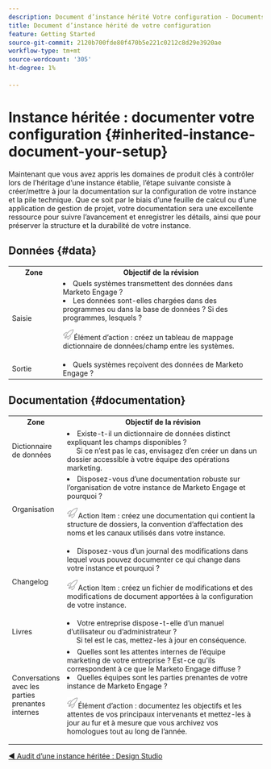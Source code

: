 ```yaml
---
description: Document d’instance hérité Votre configuration - Documents Marketo - Documentation du produit
title: Document d’instance hérité de votre configuration
feature: Getting Started
source-git-commit: 2120b700fde80f470b5e221c0212c8d29e3920ae
workflow-type: tm+mt
source-wordcount: '305'
ht-degree: 1%

---
```


# Instance héritée : documenter votre configuration {#inherited-instance-document-your-setup}

Maintenant que vous avez appris les domaines de produit clés à contrôler lors de l’héritage d’une instance établie, l’étape suivante consiste à créer/mettre à jour la documentation sur la configuration de votre instance et la pile technique. Que ce soit par le biais d’une feuille de calcul ou d’une application de gestion de projet, votre documentation sera une excellente ressource pour suivre l’avancement et enregistrer les détails, ainsi que pour préserver la structure et la durabilité de votre instance.

## Données {#data}

<table style="table-layout:auto"> 
 <tbody> 
  <tr> 
   <th style="width:20%">Zone</th> 
   <th>Objectif de la révision</th>
  </tr> 
  <tr> 
   <td>Saisie</td> 
   <td><li>Quels systèmes transmettent des données dans Marketo Engage ?</li>
   <li>Les données sont-elles chargées dans des programmes ou dans la base de données ? Si des programmes, lesquels ?</li>
   <p><img src="assets/action-item-icon.png" alt="icône d’élément d’action">Élément d’action : créez un tableau de mappage dictionnaire de données/champ entre les systèmes.</td>
  </tr>
  <tr> 
   <td>Sortie</td> 
   <td><li>Quels systèmes reçoivent des données de Marketo Engage ?</li></td>
  </tr>
 </tbody> 
</table>

## Documentation {#documentation}

<table style="table-layout:auto"> 
 <tbody> 
  <tr> 
   <th style="width:20%">Zone</th> 
   <th>Objectif de la révision</th>
  </tr> 
  <tr> 
   <td>Dictionnaire de données</td> 
   <td><li>Existe-t-il un dictionnaire de données distinct expliquant les champs disponibles ?
   <br/>     Si ce n’est pas le cas, envisagez d’en créer un dans un dossier accessible à votre équipe des opérations marketing.</li></td>
  </tr>
  <tr> 
   <td>Organisation</td> 
    <td><li>Disposez-vous d’une documentation robuste sur l’organisation de votre instance de Marketo Engage et pourquoi ?</li>
   <p><img src="assets/action-item-icon.png" alt="icône d’élément d’action">Action Item : créez une documentation qui contient la structure de dossiers, la convention d’affectation des noms et les canaux utilisés dans votre instance.</td>
  </tr>
  <tr> 
   <td>Changelog</td> 
    <td><li>Disposez-vous d’un journal des modifications dans lequel vous pouvez documenter ce qui change dans votre instance et pourquoi ?</li>
    <p><img src="assets/action-item-icon.png" alt="icône d’élément d’action">Action Item : créez un fichier de modifications et des modifications de document apportées à la configuration de votre instance.</td>
  </tr>
  <tr> 
   <td>Livres</td> 
    <td><li>Votre entreprise dispose-t-elle d’un manuel d’utilisateur ou d’administrateur ? 
    <br/>     Si tel est le cas, mettez-les à jour en conséquence.</li></td>
  </tr>
  <tr> 
   <td>Conversations avec les parties prenantes internes</td> 
    <td><li>Quelles sont les attentes internes de l’équipe marketing de votre entreprise ? Est-ce qu'ils correspondent à ce que le Marketo Engage diffuse ?</li>
   <li>Quelles équipes sont les parties prenantes de votre instance de Marketo Engage ?</li>
   <p><img src="assets/action-item-icon.png" alt="icône d’élément d’action">Élément d’action : documentez les objectifs et les attentes de vos principaux intervenants et mettez-les à jour au fur et à mesure que vous archivez vos homologues tout au long de l’année.</td>
  </tr>
 </tbody> 
</table>

[◄ Audit d’une instance héritée : Design Studio](/help/marketo/getting-started/inheriting-a-marketo-engage-instance/design-studio-checklist.md)
